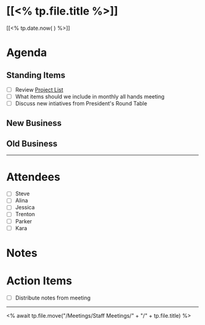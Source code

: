 # [[<% tp.file.title %>]]
[[<% tp.date.now( ) %>]]



# Agenda
## Standing Items
- [ ] Review [Project List](www.linktoourprojectlist.com)
- [ ] What items should we include in monthly all hands meeting
- [ ] Discuss new intiatives from President's Round Table
## New Business

## Old Business

---
# Attendees
- [ ] Steve
- [ ] Alina
- [ ] Jessica
- [ ] Trenton
- [ ] Parker
- [ ] Kara

# Notes


# Action Items
- [ ] Distribute notes from meeting

---
<% await tp.file.move("/Meetings/Staff Meetings/" + "/" + tp.file.title) %>


